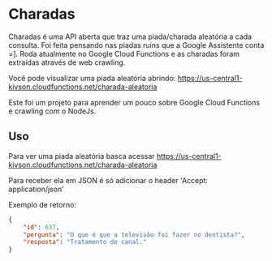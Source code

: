 # Charadas

Charadas é uma API aberta que traz uma piada/charada aleatória a cada consulta.
Foi feita pensando nas piadas ruins que a Google Assistente conta =].
Roda atualmente no Google Cloud Functions e as charadas foram extraídas através de web crawling.

Você pode visualizar uma piada aleatória abrindo:
https://us-central1-kivson.cloudfunctions.net/charada-aleatoria

Este foi um projeto para aprender um pouco sobre Google Cloud Functions e crawling com o NodeJs.

## Uso

Para ver uma piada aleatória basca acessar https://us-central1-kivson.cloudfunctions.net/charada-aleatoria

Para receber ela em JSON é só adicionar o header 'Accept: application/json' 

Exemplo de retorno:
```json
{
	"id": 637,
	"pergunta": "O que é que a televisão foi fazer no dentista?",
	"resposta": "Tratamento de canal."
}
```
